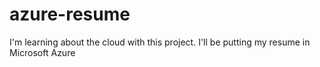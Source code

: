 # azure-resume
I'm learning about the cloud with this project. I'll be putting my resume in Microsoft Azure
